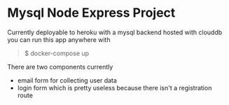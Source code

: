 # Mysql Node Express Project
Currently deployable to heroku with a mysql backend hosted with clouddb
you can run this app anywhere with 
> $ docker-compose up

There are two components currently

- email form for collecting user data
- login form which is pretty useless because there isn't a registration route
